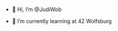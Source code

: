 - 👋 Hi, I’m @JudiWob

- 🌱 I’m currently learning at 42 Wolfsburg

<!---
JudiWob/JudiWob is a ✨ special ✨ repository because its `README.md` (this file) appears on your GitHub profile.
You can click the Preview link to take a look at your changes.
--->
